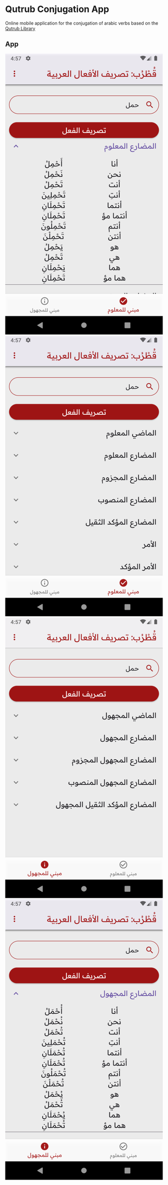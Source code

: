 # Qutrub Conjugation App

Online mobile application for the conjugation of arabic verbs based on the [Qutrub Library](https://github.com/linuxscout/qutrub)

## App

![img](/assets/img1.png) ![img](/assets/img2.png)
![img](/assets/img3.png) ![img](/assets/img4.png)